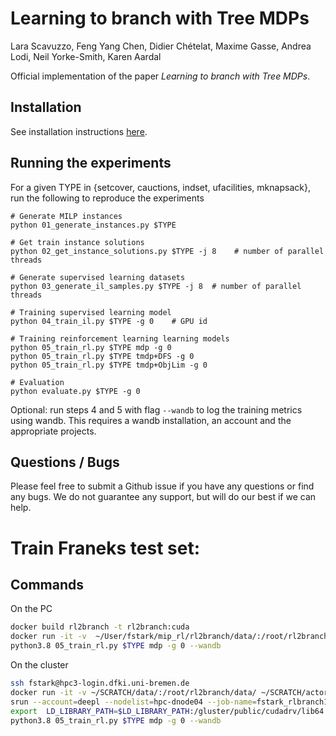 # Learning to branch with Tree MDPs

Lara Scavuzzo, Feng Yang Chen, Didier Chételat, Maxime Gasse, Andrea Lodi, Neil Yorke-Smith, Karen Aardal

Official implementation of the paper *Learning to branch with Tree MDPs*.

## Installation

See installation instructions [here](INSTALL.md).

## Running the experiments

For a given TYPE in {setcover, cauctions, indset, ufacilities, mknapsack}, run the following to reproduce the experiments
```
# Generate MILP instances
python 01_generate_instances.py $TYPE

# Get train instance solutions
python 02_get_instance_solutions.py $TYPE -j 8    # number of parallel threads

# Generate supervised learning datasets
python 03_generate_il_samples.py $TYPE -j 8  # number of parallel threads

# Training supervised learning model
python 04_train_il.py $TYPE -g 0    # GPU id

# Training reinforcement learning learning models
python 05_train_rl.py $TYPE mdp -g 0    
python 05_train_rl.py $TYPE tmdp+DFS -g 0
python 05_train_rl.py $TYPE tmdp+ObjLim -g 0

# Evaluation
python evaluate.py $TYPE -g 0
```
Optional: run steps 4 and 5 with flag `--wandb` to log the training metrics using wandb. This requires a wandb installation, an account and the appropriate projects.

## Questions / Bugs
Please feel free to submit a Github issue if you have any questions or find any bugs. We do not guarantee any support, but will do our best if we can help.


# Train Franeks test set:
## Commands

On the PC
```bash
docker build rl2branch -t rl2branch:cuda  
docker run -it -v  ~/User/fstark/mip_rl/rl2branch/data/:/root/rl2branch/data/  --network="host" --gpus all rl2branch:cuda bash
python3.8 05_train_rl.py $TYPE mdp -g 0 --wandb
```


On the cluster

```bash
ssh fstark@hpc3-login.dfki.uni-bremen.de
docker run -it -v ~/SCRATCH/data/:/root/rl2branch/data/ ~/SCRATCH/actor/mimpc/0:/root/rl2branch/actor/mimpc/0  --network="host" --gpus all rl2branch:cuda bash
srun --account=deepl --nodelist=hpc-dnode04 --job-name=fstark_rlbranch1 --pty --mem-per-cpu=8g --cpus-per-task=16 --gres=gpu:1 --partition=gpu_ampere shifter -v --image=fstark/rl2branch:cuda bash
export  LD_LIBRARY_PATH=$LD_LIBRARY_PATH:/gluster/public/cudadrv/lib64
python3.8 05_train_rl.py $TYPE mdp -g 0 --wandb
```
